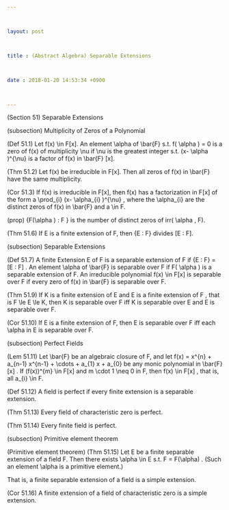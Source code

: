 ```yaml
---



layout: post



title : (Abstract Algebra) Separable Extensions



date : 2018-01-20 14:53:34 +0900



---
```


(Section 51) Separable Extensions

(subsection) Multiplicity of Zeros of a Polynomial

(Def 51.1) Let f(x) \in F[x]. An element \alpha of \bar{F} s.t. f( \alpha ) = 0 is a zero of f(x) of multiplicity \nu if \nu is the greatest integer s.t. (x- \alpha )^{\nu} is a factor of f(x) in \bar{F} [x].

(Thm 51.2) Let f(x) be irreducible in F[x]. Then all zeros of f(x) in \bar{F} have the same multiplicity.

(Cor 51.3) If f(x) is irreducible in F[x], then f(x) has a factorization in F[x] of the form a \prod_{i} (x- \alpha_{i} )^{\nu} , where the \alpha_{i} are the distinct zeros of f(x) in \bar{F} and a \in F.

(prop) {F(\alpha ) : F } is the number of distinct zeros of irr( \alpha , F).

(Thm 51.6) If E is a finite extension of F, then {E : F} divides [E : F].

(subsection) Separable Extensions

(Def 51.7) A finite Extension E of F is a separable extension of F if {E : F} = [E : F] . An element \alpha of \bar{F} is separable over F if F( \alpha ) is a separable extension of F. An irreducible polynomial f(x) \in F[x] is separable over F if every zero of f(x) in \bar{F} is separable over F.

(Thm 51.9) If K is a finite extension of E and E is a finite extension of F , that is F \le E \le K, then K is separable over F iff K is separable over E and E is separable over F.

(Cor 51.10) If E is a finite extension of F, then E is separable over F iff each \alpha in E is separable over F.

(subsection) Perfect Fields

(Lem 51.11) Let \bar{F} be an algebraic closure of F, and let f(x) = x^{n} + a_{n-1} x^{n-1} + \cdots + a_{1} x + a_{0} be any monic polynomial in \bar{F} [x] . If (f(x))^{m} \in F[x] and m \cdot 1 \neq 0 in F, then f(x) \in F[x] , that is, all a_{i} \in F.

(Def 51.12) A field is perfect if every finite extension is a separable extension.

(Thm 51.13) Every field of characteristic zero is perfect.

(Thm 51.14) Every finite field is perfect.

(subsection) Primitive element theorem

(Primitive element theorem) (Thm 51.15) Let E be a finite separable extension of a field F. Then there exists \alpha \in E s.t. F = F(\alpha) . (Such an element \alpha is a primitive element.)

 That is, a finite separable extension of a field is a simple extension.

(Cor 51.16) A finite extension of a field of characteristic zero is a simple extension.

